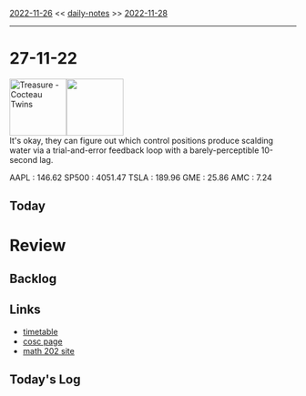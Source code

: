 [2022-11-26](daily_notes/2022-11-26) << [daily-notes](notes/daily-notes.md) >> [2022-11-28](daily_notes/2022-11-28)

---
# 27-11-22
<a href='spotify:album:69ALRb17J5Hx2jta7Gn3kS'><img src='https://i.scdn.co/image/565d1168eee0a016a337ad1b45d440147e32895b' alt='Treasure - Cocteau Twins' height=100></a><img src='https://imgs.xkcd.com/comics/faucet.png' height=100>
<br>It's okay, they can figure out which control positions produce scalding water via a trial-and-error feedback loop with a barely-perceptible 10-second lag.

AAPL : 146.62 
SP500 : 4051.47 
TSLA : 189.96
GME : 25.86
AMC : 7.24

## Today



# Review


## Backlog


## Links
- [timetable](https://i.imgur.com/9ghbvAG.png)
- [cosc page](https://cosc203.cspages.otago.ac.nz)
- [math 202 site](https://www.maths.otago.ac.nz/?resOLAF)

## Today's Log